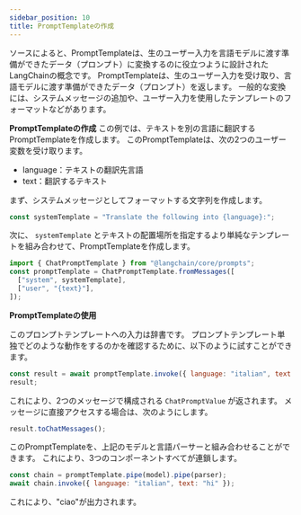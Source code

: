 ```yaml
---
sidebar_position: 10
title: PromptTemplateの作成
---
```


ソースによると、PromptTemplateは、生のユーザー入力を言語モデルに渡す準備ができたデータ（プロンプト）に変換するのに役立つように設計されたLangChainの概念です。  PromptTemplateは、生のユーザー入力を受け取り、言語モデルに渡す準備ができたデータ（プロンプト）を返します。  一般的な変換には、システムメッセージの追加や、ユーザー入力を使用したテンプレートのフォーマットなどがあります。

**PromptTemplateの作成**
この例では、テキストを別の言語に翻訳するPromptTemplateを作成します。  このPromptTemplateは、次の2つのユーザー変数を受け取ります。

* language：テキストの翻訳先言語
* text：翻訳するテキスト

まず、システムメッセージとしてフォーマットする文字列を作成します。

```javascript
const systemTemplate = "Translate the following into {language}:";
```

次に、 `systemTemplate` とテキストの配置場所を指定するより単純なテンプレートを組み合わせて、PromptTemplateを作成します。

```javascript
import { ChatPromptTemplate } from "@langchain/core/prompts";
const promptTemplate = ChatPromptTemplate.fromMessages([
  ["system", systemTemplate],
  ["user", "{text}"],
]);
```

**PromptTemplateの使用**

このプロンプトテンプレートへの入力は辞書です。  プロンプトテンプレート単独でどのような動作をするのかを確認するために、以下のように試すことができます。

```javascript
const result = await promptTemplate.invoke({ language: "italian", text: "hi" });
result;
```
これにより、2つのメッセージで構成される `ChatPromptValue` が返されます。  メッセージに直接アクセスする場合は、次のようにします。

```javascript
result.toChatMessages();
```

このPromptTemplateを、上記のモデルと言語パーサーと組み合わせることができます。  これにより、3つのコンポーネントすべてが連鎖します。

```javascript
const chain = promptTemplate.pipe(model).pipe(parser);
await chain.invoke({ language: "italian", text: "hi" });
```
これにより、"ciao"が出力されます。 
